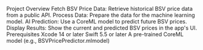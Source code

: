 Project Overview
Fetch BSV Price Data: Retrieve historical BSV price data from a public API.
Process Data: Prepare the data for the machine learning model.
AI Prediction: Use a CoreML model to predict future BSV prices.
Display Results: Show the current and predicted BSV prices in the app's UI.
Prerequisites
Xcode 14 or later
Swift 5.5 or later
A pre-trained CoreML model (e.g., BSVPricePredictor.mlmodel)

